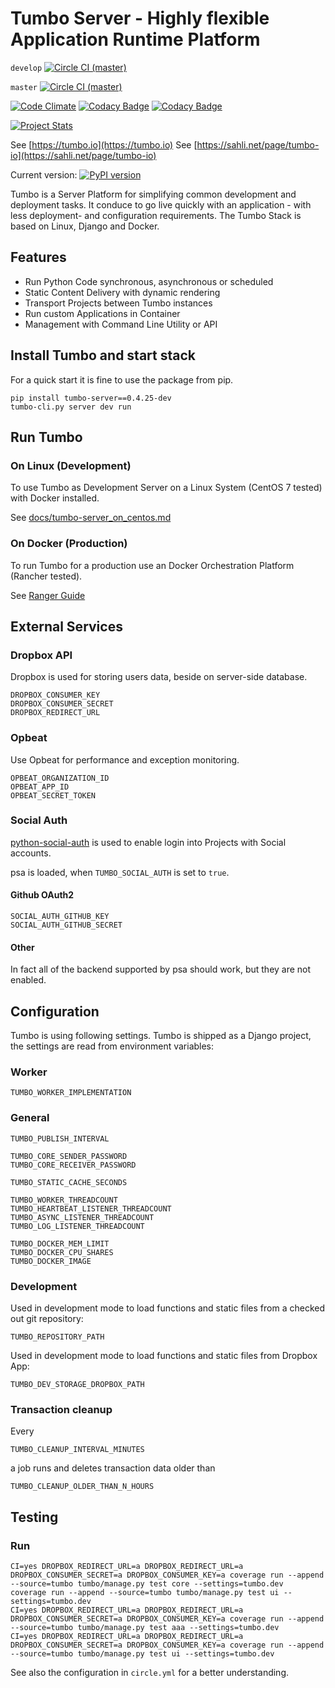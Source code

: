 # Tumbo Server - Highly flexible Application Runtime Platform

`develop` [![Circle  CI (master)](https://img.shields.io/circleci/project/github/sahlinet/tumbo-server/develop.svg)](https://circleci.com/gh/sahlinet/tumbo-server/tree/develop)

`master` [![Circle  CI (master)](https://img.shields.io/circleci/project/github/sahlinet/tumbo-server/master.svg)](https://circleci.com/gh/sahlinet/tumbo-server/tree/master)

[![Code Climate](https://codeclimate.com/github/sahlinet/tumbo-server/badges/gpa.svg)](https://codeclimate.com/github/sahlinet/tumbo-server) [![Codacy Badge](https://api.codacy.com/project/badge/Grade/b5a70b9303884bad87271b81fb78c11a)](https://www.codacy.com/app/philipsahli/tumbo-server?utm_source=github.com&amp;utm_medium=referral&amp;utm_content=sahlinet/tumbo-server&amp;utm_campaign=Badge_Grade) [![Codacy Badge](https://api.codacy.com/project/badge/Coverage/b5a70b9303884bad87271b81fb78c11a)](https://www.codacy.com/app/philipsahli/tumbo-server?utm_source=github.com&amp;utm_medium=referral&amp;utm_content=sahlinet/tumbo-server&amp;utm_campaign=Badge_Coverage)

[![Project Stats](https://www.openhub.net/p/tumbo-server/widgets/project_thin_badge.gif)](https://www.openhub.net/p/tumbo-server)


See [https://tumbo.io](https://tumbo.io)
See [https://sahli.net/page/tumbo-io](https://sahli.net/page/tumbo-io)

Current version: [![PyPI version](https://badge.fury.io/py/tumbo-server.svg)](https://badge.fury.io/py/tumbo-server)

Tumbo is a Server Platform for simplifying common development and deployment tasks. It conduce to go live quickly with an application - with less deployment- and configuration requirements. The Tumbo Stack is based on Linux, Django and Docker.

## Features

- Run Python Code synchronous, asynchronous or scheduled
- Static Content Delivery with dynamic rendering
- Transport Projects between Tumbo instances
- Run custom Applications in Container
- Management with Command Line Utility or API

## Install Tumbo and start stack

For a quick start it is fine to use the package from pip.

    pip install tumbo-server==0.4.25-dev
    tumbo-cli.py server dev run

## Run Tumbo

### On Linux (Development)

To use Tumbo as Development Server on a Linux System (CentOS 7 tested) with Docker installed.

See [docs/tumbo-server_on_centos.md](docs/tumbo-server_on_centos.md)

### On Docker (Production)

To run Tumbo for a production use an Docker Orchestration Platform (Rancher tested).

See [Ranger Guide](docs/dep_rancher.md)

## External Services

### Dropbox API

Dropbox is used for storing users data, beside on server-side database.

    DROPBOX_CONSUMER_KEY
    DROPBOX_CONSUMER_SECRET
    DROPBOX_REDIRECT_URL

### Opbeat

Use Opbeat for performance and exception monitoring.

    OPBEAT_ORGANIZATION_ID
    OPBEAT_APP_ID
    OPBEAT_SECRET_TOKEN

### Social Auth

[python-social-auth](https://github.com/omab/python-social-auth) is used to enable login into Projects with Social accounts.

psa is loaded, when `TUMBO_SOCIAL_AUTH` is set to `true`.


#### Github OAuth2

    SOCIAL_AUTH_GITHUB_KEY
    SOCIAL_AUTH_GITHUB_SECRET


#### Other

In fact all of the backend supported by psa should work, but they are not enabled.


## Configuration

Tumbo is using following settings. Tumbo is shipped as a Django project, the settings are read from environment variables:

### Worker

    TUMBO_WORKER_IMPLEMENTATION

### General

    TUMBO_PUBLISH_INTERVAL

    TUMBO_CORE_SENDER_PASSWORD
    TUMBO_CORE_RECEIVER_PASSWORD

    TUMBO_STATIC_CACHE_SECONDS

    TUMBO_WORKER_THREADCOUNT
    TUMBO_HEARTBEAT_LISTENER_THREADCOUNT
    TUMBO_ASYNC_LISTENER_THREADCOUNT
    TUMBO_LOG_LISTENER_THREADCOUNT

    TUMBO_DOCKER_MEM_LIMIT
    TUMBO_DOCKER_CPU_SHARES
    TUMBO_DOCKER_IMAGE


### Development

Used in development mode to load functions and static files from a checked out git repository:

    TUMBO_REPOSITORY_PATH

Used in development mode to load functions and static files from Dropbox App:

    TUMBO_DEV_STORAGE_DROPBOX_PATH

### Transaction cleanup

Every 

    TUMBO_CLEANUP_INTERVAL_MINUTES

a job runs and deletes transaction data older than

    TUMBO_CLEANUP_OLDER_THAN_N_HOURS


## Testing

### Run

    CI=yes DROPBOX_REDIRECT_URL=a DROPBOX_REDIRECT_URL=a DROPBOX_CONSUMER_SECRET=a DROPBOX_CONSUMER_KEY=a coverage run --append --source=tumbo tumbo/manage.py test core --settings=tumbo.dev
    coverage run --append --source=tumbo tumbo/manage.py test ui --settings=tumbo.dev
    CI=yes DROPBOX_REDIRECT_URL=a DROPBOX_REDIRECT_URL=a DROPBOX_CONSUMER_SECRET=a DROPBOX_CONSUMER_KEY=a coverage run --append --source=tumbo tumbo/manage.py test aaa --settings=tumbo.dev
    CI=yes DROPBOX_REDIRECT_URL=a DROPBOX_REDIRECT_URL=a DROPBOX_CONSUMER_SECRET=a DROPBOX_CONSUMER_KEY=a coverage run --append --source=tumbo tumbo/manage.py test ui --settings=tumbo.dev

See also the configuration in `circle.yml` for a better understanding.
